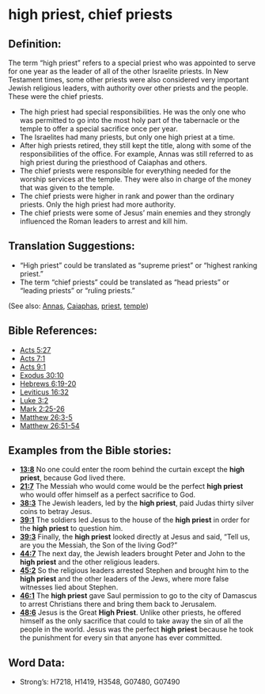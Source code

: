 # high priest, chief priests

## Definition:

The term “high priest” refers to a special priest who was appointed to serve for one year as the leader of all of the other Israelite priests. In New Testament times, some other priests were also considered very important Jewish religious leaders, with authority over other priests and the people. These were the chief priests.

* The high priest had special responsibilities. He was the only one who was permitted to go into the most holy part of the tabernacle or the temple to offer a special sacrifice once per year.
* The Israelites had many priests, but only one high priest at a time.
* After high priests retired, they still kept the title, along with some of the responsibilities of the office. For example, Annas was still referred to as high priest during the priesthood of Caiaphas and others.
* The chief priests were responsible for everything needed for the worship services at the temple. They were also in charge of the money that was given to the temple.
* The chief priests were higher in rank and power than the ordinary priests. Only the high priest had more authority.
* The chief priests were some of Jesus’ main enemies and they strongly influenced the Roman leaders to arrest and kill him.

## Translation Suggestions:

* “High priest” could be translated as “supreme priest” or “highest ranking priest.”
* The term “chief priests” could be translated as “head priests” or “leading priests” or “ruling priests.”

(See also: [Annas](../names/annas.md), [Caiaphas](../names/caiaphas.md), [priest](../kt/priest.md), [temple](../kt/temple.md))

## Bible References:

* [Acts 5:27](rc://en/tn/help/act/05/27)
* [Acts 7:1](rc://en/tn/help/act/07/01)
* [Acts 9:1](rc://en/tn/help/act/09/01)
* [Exodus 30:10](rc://en/tn/help/exo/30/10)
* [Hebrews 6:19-20](rc://en/tn/help/heb/06/19)
* [Leviticus 16:32](rc://en/tn/help/lev/16/32)
* [Luke 3:2](rc://en/tn/help/luk/03/02)
* [Mark 2:25-26](rc://en/tn/help/mrk/02/25)
* [Matthew 26:3-5](rc://en/tn/help/mat/26/03)
* [Matthew 26:51-54](rc://en/tn/help/mat/26/51)

## Examples from the Bible stories:

* __[13:8](rc://en/tn/help/obs/13/08)__ No one could enter the room behind the curtain except the __high priest__, because God lived there.
* __[21:7](rc://en/tn/help/obs/21/07)__ The Messiah who would come would be the perfect __high priest__ who would offer himself as a perfect sacrifice to God.
* __[38:3](rc://en/tn/help/obs/38/03)__ The Jewish leaders, led by the __high priest__, paid Judas thirty silver coins to betray Jesus.
* __[39:1](rc://en/tn/help/obs/39/01)__ The soldiers led Jesus to the house of the __high priest__ in order for the __high priest__ to question him.
* __[39:3](rc://en/tn/help/obs/39/03)__ Finally, the __high priest__ looked directly at Jesus and said, “Tell us, are you the Messiah, the Son of the living God?”
* __[44:7](rc://en/tn/help/obs/44/07)__ The next day, the Jewish leaders brought Peter and John to the __high priest__ and the other religious leaders.
* __[45:2](rc://en/tn/help/obs/45/02)__ So the religious leaders arrested Stephen and brought him to the __high priest__ and the other leaders of the Jews, where more false witnesses lied about Stephen.
* __[46:1](rc://en/tn/help/obs/46/01)__ The __high priest__ gave Saul permission to go to the city of Damascus to arrest Christians there and bring them back to Jerusalem.
* __[48:6](rc://en/tn/help/obs/48/06)__ Jesus is the Great __High Priest__. Unlike other priests, he offered himself as the only sacrifice that could to take away the sin of all the people in the world. Jesus was the perfect __high priest__ because he took the punishment for every sin that anyone has ever committed.

## Word Data:

* Strong’s: H7218, H1419, H3548, G07480, G07490
